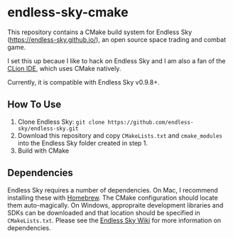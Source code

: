 # endless-sky-cmake

This repository contains a CMake build system for Endless Sky (https://endless-sky.github.io/), an open source space trading and combat game.

I set this up becaue I like to hack on Endless Sky and I am also a fan of the [CLion IDE](https://www.jetbrains.com/clion/), which uses CMake natively.

Currently, it is compatible with Endless Sky v0.9.8+.

## How To Use

  1. Clone Endless Sky: `git clone https://github.com/endless-sky/endless-sky.git`
  2. Download this repository and copy `CMakeLists.txt` and `cmake_modules` into the Endless Sky folder created in step 1.
  3. Build with CMake
  
## Dependencies

Endless Sky requires a number of dependencies. On Mac, I recommend installing these with [Homebrew](https://brew.sh/). The CMake configuration should locate them auto-magically. On Windows, appropraite development libraries and SDKs can be downloaded and that location should be specified in `CMakeLists.txt`. Please see the [Endless Sky Wiki](https://github.com/endless-sky/endless-sky/wiki/BuildInstructions) for more information on dependencies. 
